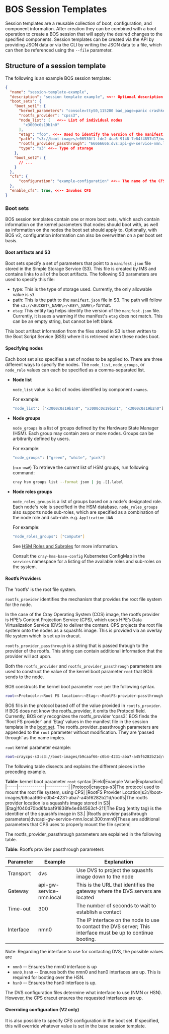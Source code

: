 # BOS Session Templates

Session templates are a reusable collection of boot, configuration, and component information.
After creation they can be combined with a boot operation to create a BOS session that will apply the desired changes to the specified components.
Session templates can be created via the API by providing JSON data or via the CLI by writing the JSON data to a file, which can then be referenced using the `--file` parameter.

## Structure of a session template

The following is an example BOS session template:

```json
{
  "name": "session-template-example",
  "description": "session template example", <<-- Optional description of the template
  "boot_sets": {
    "boot_set1": {
      "kernel_parameters": "console=ttyS0,115200 bad_page=panic crashkernel=360M hugepagelist=2m-2g intel_iommu=off intel_pstate=disable iommu=pt ip=dhcp numa_interleave_omit=headless numa_zonelist_order=node  oops=panic pageblock_order=14 pcie_ports=native printk.synchronous=y rd.neednet=1 rd.retry=10 rd.shell k8s_gw=api-gw-service-nmn.local quiet turbo_boost_limit=999",
      "rootfs_provider": "cpss3",
      "node_list": [   <<-- List of individual nodes
        "x3000c0s19b1n0"
      ],
      "etag": "foo", <<-- Used to identify the version of the manifest.json file
      "path": "s3://boot-images/e06530f1-fde2-4ca5-9148-7e84f4857d17/manifest_sans_boot_parameters.json", <<-- The path to the manifest.json file in S3
      "rootfs_provider_passthrough": "66666666:dvs:api-gw-service-nmn.local:300:eth0",
      "type": "s3" <<-- Type of storage
    },
    "boot_set2": {
      // ...
    }
  },
  "cfs": {
      "configuration": "example-configuration" <<-- The name of the CFS configuration to apply
  },
  "enable_cfs": true, <<-- Invokes CFS
}
```

### Boot sets

BOS session templates contain one or more boot sets, which each contain information on the kernel parameters that nodes should boot with, as well as information on the nodes the boot set should apply to.
Optionally, with BOS v2, configuration information can also be overwritten on a per boot set basis.

#### Boot artifacts and S3

Boot sets specify a set of parameters that point to a `manifest.json` file stored in the Simple Storage Service \(S3\).  This file is created by IMS and contains links to all of the boot artifacts. The following S3 parameters are used to specify this file:

* type: This is the type of storage used. Currently, the only allowable value is `s3`.
* path: This is the path to the `manifest.json` file in S3. The path will follow the `s3://<BUCKET\_NAME\>/<KEY\_NAME\>` format.
* `etag`: This entity tag helps identify the version of the `manifest.json` file. Currently, it issues a warning if the manifest's `etag` does not match. This can be an empty string, but cannot be left blank.

This boot artifact information from the files stored in S3 is then written to the Boot Script Service \(BSS\) where it is retrieved when these nodes boot.

#### Specifying nodes

Each boot set also specifies a set of nodes to be applied to.  There are three different ways to specify the nodes. The `node_list`, `node_groups`, or `node_role` values can each be specified as a comma-separated list.

* **Node list**

    `node_list` value is a list of nodes identified by component `xnames`.

    For example:

    ```bash
    "node_list": ["x3000c0s19b1n0", "x3000c0s19b1n1", "x3000c0s19b2n0"]
    ```

* **Node groups**

    `node_groups` is a list of groups defined by the Hardware State Manager \(HSM\). Each group may contain zero or more nodes. Groups can be arbitrarily defined by users.

    For example:

    ```bash
    "node_groups": ["green", "white", "pink"]
    ```

    (`ncn-mw#`) To retrieve the current list of HSM groups, run following command:

    ```bash
    cray hsm groups list --format json | jq .[].label
    ```

* **Node roles groups**

    `node_roles_groups` is a list of groups based on a node's designated role. Each node's role is specified in the HSM database. `node_roles_groups` also supports node sub-roles, which are specified as a combination of the node role and sub-role.  e.g. `Application_UAN`

    For example:

    ```bash
    "node_roles_groups": ["Compute"]
    ```

    See [HSM Roles and Subroles](../hardware_state_manager/HSM_Roles_and_Subroles.md) for more information.

    Consult the `cray-hms-base-config` Kubernetes ConfigMap in the `services` namespace for a listing of the available roles and sub-roles on the system.

#### Rootfs Providers

  The 'rootfs' is the root file system.
  
`rootfs_provider` identifies the mechanism that provides the root file system for the node. 

  In the case of the Cray Operating System (COS) image, the rootfs provider is HPE’s Content Projection Service (CPS), which uses HPE’s Data Virtualization Service (DVS) to deliver the content. CPS projects the root file system onto the nodes as a squashfs image. This is provided via an overlay file system which is set up in dracut. 


  `rootfs_provider_passthrough` is a string that is passed through to the provider of the rootfs. This string can contain additional information that the provider will act upon. 

  Both the `rootfs_provider` and `rootfs_provider_passthrough` parameters are used to construct the value of the kernel boot parameter `root` that BOS sends to the node.

  BOS constructs the kernel boot parameter `root` per the following syntax.
  ```bash
  root=<Protocol>:<Root FS location>:<Etag>:<RootFS-provider-passthrough parameters>
  ```

  BOS fills in the protocol based off of the value provided in `rootfs_provider`. If BOS does not know the rootfs_provider, it omits the Protocol field. Currently, BOS only recognizes the rootfs_provider ‘cpss3’.
  BOS finds the ‘Root FS provider’ and ‘Etag’ values in the manifest file in the session template in the [boot set](#boot-artifacts-and-s3).
  The rootfs_provider_passthrough parameters are appended to the `root` parameter without modification. They are ‘passed through’ as the name imples.

  `root` kernel parameter example:

  ```bash
  root=craycps-s3:s3://boot-images/b9caaf66-c0b4-4231-aba7-a45f6282b21d/rootfs:f040d70bd6fabaf91838fe4e484563cf-211:dvs:api-gw-service-nmn.local:300:nmn0 nmd_data=url=s3://boot-images/b9caaf66-c0b4-4231-aba7-a45f6282b21d/rootfs,etag=f040d70bd6fabaf91838fe4e484563cf-211
  ```

  The following table dissects and explains the different pieces in the preceding example.
  
  **Table:** kernel boot parameter `root` syntax
  |Field|Example Value|Explanation|
  |-----|-------------|-----------|
  |Protocol|craycps-s3|The protocol used to mount the root file system, using CPS|
  |RootFS Provider Location|s3://boot-images/b9caaf66-c0b4-4231-aba7-a45f6282b21d/rootfs|The rootfs provider location is a squashfs image stored in S3|
  |Etag|f040d70bd6fabaf91838fe4e484563cf-211|The Etag (entity tag) is the identifier of the squashfs image in S3.|
  |Rootfs provider passthrough parameters|dvs:api-gw-service-nmn.local:300:nmn0|These are additional parameters that CPS uses to properly mount the file system|

  The rootfs_provider_passthrough parameters are explained in the following table.

  **Table:** Rootfs provider passthrough parameters

  |Parameter|Example|Explanation|
  |---|---|---|
  |Transport|dvs|Use DVS to project the squashfs image down to the node|
  |Gateway|api-gw-service-nmn.local|This is the URL that identifies the gateway where the DVS servers are located|
  |Time-out|300|The number of seconds to wait to establish a contact|
  |Interface|nmn0|The IP interface on the node to use to contact the DVS server; This interface must be up to continue booting.|

  Note:
  Regarding the interface to use for contacting DVS, the possible values are
  * `nmn0` -- Ensures the nmn0 interface is up
  * `nmn0,hsn0` -- Ensures both the nmn0 and hsn0 interfaces are up. This is required for booting over the HSN.
  * `hsn0` -- Ensures the hsn0 interface is up. 
  
  The DVS configuration files determine what interface to use (NMN or HSN). However, the CPS dracut ensures the requested interfaces are up.

#### Overriding configuration (V2 only)

It is also possible to specify CFS configuration in the boot set.  If specified, this will override whatever value is set in the base session template.
